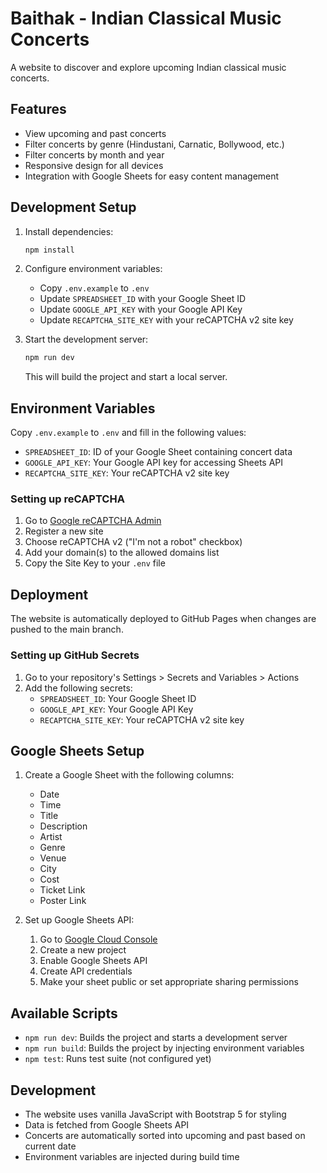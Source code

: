 # Baithak - Indian Classical Music Concerts

A website to discover and explore upcoming Indian classical music concerts.

## Features
- View upcoming and past concerts
- Filter concerts by genre (Hindustani, Carnatic, Bollywood, etc.)
- Filter concerts by month and year
- Responsive design for all devices
- Integration with Google Sheets for easy content management

## Development Setup

1. Install dependencies:
   ```bash
   npm install
   ```

2. Configure environment variables:
   - Copy `.env.example` to `.env`
   - Update `SPREADSHEET_ID` with your Google Sheet ID
   - Update `GOOGLE_API_KEY` with your Google API Key
   - Update `RECAPTCHA_SITE_KEY` with your reCAPTCHA v2 site key

3. Start the development server:
   ```bash
   npm run dev
   ```
   This will build the project and start a local server.

## Environment Variables

Copy `.env.example` to `.env` and fill in the following values:

- `SPREADSHEET_ID`: ID of your Google Sheet containing concert data
- `GOOGLE_API_KEY`: Your Google API key for accessing Sheets API
- `RECAPTCHA_SITE_KEY`: Your reCAPTCHA v2 site key

### Setting up reCAPTCHA

1. Go to [Google reCAPTCHA Admin](https://www.google.com/recaptcha/admin)
2. Register a new site
3. Choose reCAPTCHA v2 ("I'm not a robot" checkbox)
4. Add your domain(s) to the allowed domains list
5. Copy the Site Key to your `.env` file

## Deployment

The website is automatically deployed to GitHub Pages when changes are pushed to the main branch.

### Setting up GitHub Secrets

1. Go to your repository's Settings > Secrets and Variables > Actions
2. Add the following secrets:
   - `SPREADSHEET_ID`: Your Google Sheet ID
   - `GOOGLE_API_KEY`: Your Google API Key
   - `RECAPTCHA_SITE_KEY`: Your reCAPTCHA v2 site key

## Google Sheets Setup

1. Create a Google Sheet with the following columns:
   - Date
   - Time
   - Title
   - Description
   - Artist
   - Genre
   - Venue
   - City
   - Cost
   - Ticket Link
   - Poster Link

2. Set up Google Sheets API:
   1. Go to [Google Cloud Console](https://console.cloud.google.com/)
   2. Create a new project
   3. Enable Google Sheets API
   4. Create API credentials
   5. Make your sheet public or set appropriate sharing permissions

## Available Scripts

- `npm run dev`: Builds the project and starts a development server
- `npm run build`: Builds the project by injecting environment variables
- `npm test`: Runs test suite (not configured yet)

## Development
- The website uses vanilla JavaScript with Bootstrap 5 for styling
- Data is fetched from Google Sheets API
- Concerts are automatically sorted into upcoming and past based on current date
- Environment variables are injected during build time
